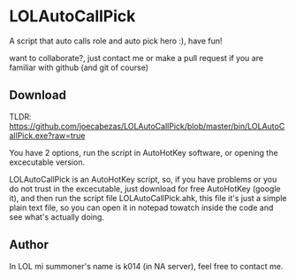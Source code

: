 LOLAutoCallPick
===========

A script that auto calls role and auto pick hero :), have fun!

want to collaborate?, just contact me or make a pull request if you are familiar with github (and git of course)

Download
---------

TLDR: https://github.com/joecabezas/LOLAutoCallPick/blob/master/bin/LOLAutoCallPick.exe?raw=true

You have 2 options, run the script in AutoHotKey software, or opening the excecutable version.

LOLAutoCallPick is an AutoHotKey script, so, if you have problems or you do not trust in the excecutable, just download for free AutoHotKey (google it), and then run the script file LOLAutoCallPick.ahk, this file it's just a simple plain text file, so you can open it in notepad towatch inside the code and see what's actually doing.

Author
---------

In LOL mi summoner's name is k014 (in NA server), feel free to contact me.
